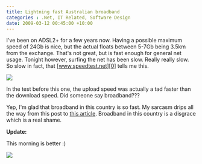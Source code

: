 ```yaml
---
title: Lightning fast Australian broadband
categories : .Net, IT Related, Software Design
date: 2009-03-12 00:45:00 +10:00
---
```


I've been on ADSL2+ for a few years now. Having a possible maximum speed of 24Gb is nice, but the actual floats between 5-7Gb being 3.5km from the exchange. That's not great, but is fast enough for general net usage. Tonight however, surfing the net has been slow. Really really slow. So slow in fact, that [www.speedtest.net][0] tells me this. 

[![][1]][0]

<!--more-->

In the test before this one, the upload speed was actually a tad faster than the download speed. Did someone say broadband??? 

Yep, I'm glad that broadband in this country is so fast. My sarcasm drips all the way from this post to [this article][2]. Broadband in this country is a disgrace which is a real shame. 

**Update:**

This morning is better :) 

[![][3]][0]

[0]: http://www.speedtest.net
[1]: http://www.speedtest.net/result/427395879.png
[2]: http://www.epitiro.com/news/australian-broadband-underachieving.html
[3]: http://www.speedtest.net/result/427668764.png